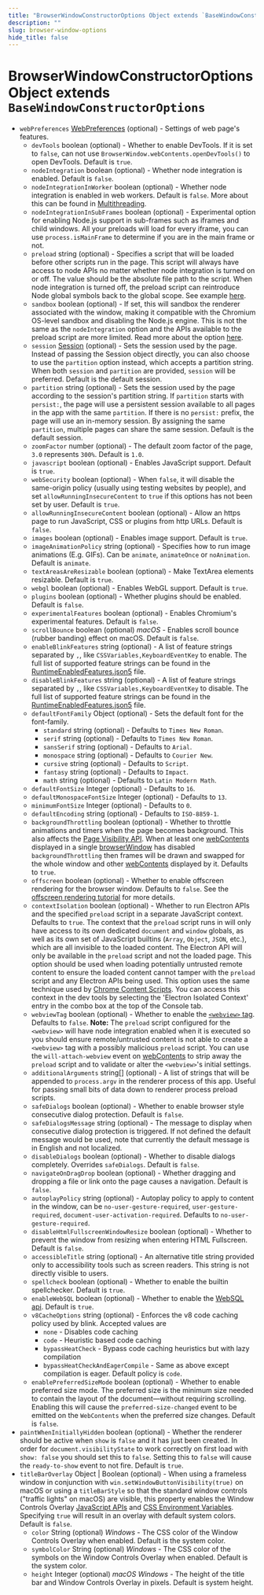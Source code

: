 ```yaml
---
title: "BrowserWindowConstructorOptions Object extends `BaseWindowConstructorOptions`"
description: ""
slug: browser-window-options
hide_title: false
---
```


# BrowserWindowConstructorOptions Object extends `BaseWindowConstructorOptions`

* `webPreferences` [WebPreferences](latest/api/structures/web-preferences.md) (optional) - Settings of web page's features.
  * `devTools` boolean (optional) - Whether to enable DevTools. If it is set to `false`, can not use `BrowserWindow.webContents.openDevTools()` to open DevTools. Default is `true`.
  * `nodeIntegration` boolean (optional) - Whether node integration is enabled.
    Default is `false`.
  * `nodeIntegrationInWorker` boolean (optional) - Whether node integration is
    enabled in web workers. Default is `false`. More about this can be found
    in [Multithreading](latest/tutorial/multithreading.md).
  * `nodeIntegrationInSubFrames` boolean (optional) - Experimental option for
    enabling Node.js support in sub-frames such as iframes and child windows. All your preloads will load for
    every iframe, you can use `process.isMainFrame` to determine if you are
    in the main frame or not.
  * `preload` string (optional) - Specifies a script that will be loaded before other
    scripts run in the page. This script will always have access to node APIs
    no matter whether node integration is turned on or off. The value should
    be the absolute file path to the script.
    When node integration is turned off, the preload script can reintroduce
    Node global symbols back to the global scope. See example
    [here](latest/api/context-bridge.md#exposing-node-global-symbols).
  * `sandbox` boolean (optional) - If set, this will sandbox the renderer
    associated with the window, making it compatible with the Chromium
    OS-level sandbox and disabling the Node.js engine. This is not the same as
    the `nodeIntegration` option and the APIs available to the preload script
    are more limited. Read more about the option [here](latest/tutorial/sandbox.md).
  * `session` [Session](latest/api/session.md#class-session) (optional) - Sets the session used by the
    page. Instead of passing the Session object directly, you can also choose to
    use the `partition` option instead, which accepts a partition string. When
    both `session` and `partition` are provided, `session` will be preferred.
    Default is the default session.
  * `partition` string (optional) - Sets the session used by the page according to the
    session's partition string. If `partition` starts with `persist:`, the page
    will use a persistent session available to all pages in the app with the
    same `partition`. If there is no `persist:` prefix, the page will use an
    in-memory session. By assigning the same `partition`, multiple pages can share
    the same session. Default is the default session.
  * `zoomFactor` number (optional) - The default zoom factor of the page, `3.0` represents
    `300%`. Default is `1.0`.
  * `javascript` boolean (optional) - Enables JavaScript support. Default is `true`.
  * `webSecurity` boolean (optional) - When `false`, it will disable the
    same-origin policy (usually using testing websites by people), and set
    `allowRunningInsecureContent` to `true` if this options has not been set
    by user. Default is `true`.
  * `allowRunningInsecureContent` boolean (optional) - Allow an https page to run
    JavaScript, CSS or plugins from http URLs. Default is `false`.
  * `images` boolean (optional) - Enables image support. Default is `true`.
  * `imageAnimationPolicy` string (optional) - Specifies how to run image animations (E.g. GIFs).  Can be `animate`, `animateOnce` or `noAnimation`.  Default is `animate`.
  * `textAreasAreResizable` boolean (optional) - Make TextArea elements resizable. Default
    is `true`.
  * `webgl` boolean (optional) - Enables WebGL support. Default is `true`.
  * `plugins` boolean (optional) - Whether plugins should be enabled. Default is `false`.
  * `experimentalFeatures` boolean (optional) - Enables Chromium's experimental features.
    Default is `false`.
  * `scrollBounce` boolean (optional) _macOS_ - Enables scroll bounce
    (rubber banding) effect on macOS. Default is `false`.
  * `enableBlinkFeatures` string (optional) - A list of feature strings separated by `,`, like
    `CSSVariables,KeyboardEventKey` to enable. The full list of supported feature
    strings can be found in the [RuntimeEnabledFeatures.json5][runtime-enabled-features]
    file.
  * `disableBlinkFeatures` string (optional) - A list of feature strings separated by `,`,
    like `CSSVariables,KeyboardEventKey` to disable. The full list of supported
    feature strings can be found in the
    [RuntimeEnabledFeatures.json5][runtime-enabled-features] file.
  * `defaultFontFamily` Object (optional) - Sets the default font for the font-family.
    * `standard` string (optional) - Defaults to `Times New Roman`.
    * `serif` string (optional) - Defaults to `Times New Roman`.
    * `sansSerif` string (optional) - Defaults to `Arial`.
    * `monospace` string (optional) - Defaults to `Courier New`.
    * `cursive` string (optional) - Defaults to `Script`.
    * `fantasy` string (optional) - Defaults to `Impact`.
    * `math` string (optional) - Defaults to `Latin Modern Math`.
  * `defaultFontSize` Integer (optional) - Defaults to `16`.
  * `defaultMonospaceFontSize` Integer (optional) - Defaults to `13`.
  * `minimumFontSize` Integer (optional) - Defaults to `0`.
  * `defaultEncoding` string (optional) - Defaults to `ISO-8859-1`.
  * `backgroundThrottling` boolean (optional) - Whether to throttle animations and timers
    when the page becomes background. This also affects the
    [Page Visibility API](latest/api/browser-window.md#page-visibility). When at least one
    [webContents](latest/api/web-contents.md) displayed in a single
    [browserWindow](latest/api/browser-window.md) has disabled `backgroundThrottling` then
    frames will be drawn and swapped for the whole window and other
    [webContents](latest/api/web-contents.md) displayed by it. Defaults to `true`.
  * `offscreen` boolean (optional) - Whether to enable offscreen rendering for the browser
    window. Defaults to `false`. See the
    [offscreen rendering tutorial](latest/tutorial/offscreen-rendering.md) for
    more details.
  * `contextIsolation` boolean (optional) - Whether to run Electron APIs and
    the specified `preload` script in a separate JavaScript context. Defaults
    to `true`. The context that the `preload` script runs in will only have
    access to its own dedicated `document` and `window` globals, as well as
    its own set of JavaScript builtins (`Array`, `Object`, `JSON`, etc.),
    which are all invisible to the loaded content. The Electron API will only
    be available in the `preload` script and not the loaded page. This option
    should be used when loading potentially untrusted remote content to ensure
    the loaded content cannot tamper with the `preload` script and any
    Electron APIs being used.  This option uses the same technique used by
    [Chrome Content Scripts][chrome-content-scripts].  You can access this
    context in the dev tools by selecting the 'Electron Isolated Context'
    entry in the combo box at the top of the Console tab.
  * `webviewTag` boolean (optional) - Whether to enable the [`<webview>` tag](latest/api/webview-tag.md).
    Defaults to `false`. **Note:** The
    `preload` script configured for the `<webview>` will have node integration
    enabled when it is executed so you should ensure remote/untrusted content
    is not able to create a `<webview>` tag with a possibly malicious `preload`
    script. You can use the `will-attach-webview` event on [webContents](latest/api/web-contents.md)
    to strip away the `preload` script and to validate or alter the
    `<webview>`'s initial settings.
  * `additionalArguments` string[] (optional) - A list of strings that will be appended
    to `process.argv` in the renderer process of this app.  Useful for passing small
    bits of data down to renderer process preload scripts.
  * `safeDialogs` boolean (optional) - Whether to enable browser style
    consecutive dialog protection. Default is `false`.
  * `safeDialogsMessage` string (optional) - The message to display when
    consecutive dialog protection is triggered. If not defined the default
    message would be used, note that currently the default message is in
    English and not localized.
  * `disableDialogs` boolean (optional) - Whether to disable dialogs
    completely. Overrides `safeDialogs`. Default is `false`.
  * `navigateOnDragDrop` boolean (optional) - Whether dragging and dropping a
    file or link onto the page causes a navigation. Default is `false`.
  * `autoplayPolicy` string (optional) - Autoplay policy to apply to
    content in the window, can be `no-user-gesture-required`,
    `user-gesture-required`, `document-user-activation-required`. Defaults to
    `no-user-gesture-required`.
  * `disableHtmlFullscreenWindowResize` boolean (optional) - Whether to
    prevent the window from resizing when entering HTML Fullscreen. Default
    is `false`.
  * `accessibleTitle` string (optional) - An alternative title string provided only
    to accessibility tools such as screen readers. This string is not directly
    visible to users.
  * `spellcheck` boolean (optional) - Whether to enable the builtin spellchecker.
    Default is `true`.
  * `enableWebSQL` boolean (optional) - Whether to enable the [WebSQL api](https://www.w3.org/TR/webdatabase/).
    Default is `true`.
  * `v8CacheOptions` string (optional) - Enforces the v8 code caching policy
    used by blink. Accepted values are
    * `none` - Disables code caching
    * `code` - Heuristic based code caching
    * `bypassHeatCheck` - Bypass code caching heuristics but with lazy compilation
    * `bypassHeatCheckAndEagerCompile` - Same as above except compilation is eager.
    Default policy is `code`.
  * `enablePreferredSizeMode` boolean (optional) - Whether to enable
    preferred size mode. The preferred size is the minimum size needed to
    contain the layout of the document—without requiring scrolling. Enabling
    this will cause the `preferred-size-changed` event to be emitted on the
    `WebContents` when the preferred size changes. Default is `false`.
* `paintWhenInitiallyHidden` boolean (optional) - Whether the renderer should be active when `show` is `false` and it has just been created.  In order for `document.visibilityState` to work correctly on first load with `show: false` you should set this to `false`.  Setting this to `false` will cause the `ready-to-show` event to not fire.  Default is `true`.
* `titleBarOverlay` Object | Boolean (optional) -  When using a frameless window in conjunction with `win.setWindowButtonVisibility(true)` on macOS or using a `titleBarStyle` so that the standard window controls ("traffic lights" on macOS) are visible, this property enables the Window Controls Overlay [JavaScript APIs][overlay-javascript-apis] and [CSS Environment Variables][overlay-css-env-vars]. Specifying `true` will result in an overlay with default system colors. Default is `false`.
  * `color` String (optional) _Windows_ - The CSS color of the Window Controls Overlay when enabled. Default is the system color.
  * `symbolColor` String (optional) _Windows_ - The CSS color of the symbols on the Window Controls Overlay when enabled. Default is the system color.
  * `height` Integer (optional) _macOS_ _Windows_ - The height of the title bar and Window Controls Overlay in pixels. Default is system height.

[overlay-css-env-vars]: https://github.com/WICG/window-controls-overlay/blob/main/explainer.md#css-environment-variables
[overlay-javascript-apis]: https://github.com/WICG/window-controls-overlay/blob/main/explainer.md#javascript-apis

[chrome-content-scripts]: https://developer.chrome.com/extensions/content_scripts#execution-environment
[runtime-enabled-features]: https://source.chromium.org/chromium/chromium/src/+/main:third_party/blink/renderer/platform/runtime_enabled_features.json5

